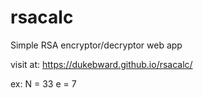 # rsacalc

Simple RSA encryptor/decryptor web app

visit at: https://dukebward.github.io/rsacalc/

ex: N = 33
    e = 7
